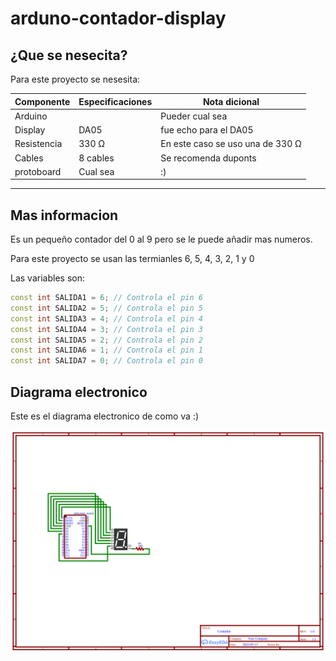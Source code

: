 # arduno-contador-display

## ¿Que se nesecita?

Para este proyecto se nesesita:

| Componente  | Especificaciones | Nota dicional                    |
| ----------- | ---------------- | -------------------------------- |
| Arduino     |                  | Pueder cual sea                  |
| Display     | DA05             | fue echo para el DA05            |
| Resistencia | 330 Ω            | En este caso se uso una de 330 Ω |
| Cables      | 8 cables         | Se recomenda duponts             |
| protoboard  | Cual sea         | :)                               |

---

## Mas informacion

Es un pequeño contador del 0 al 9 pero se le puede añadir mas numeros.

Para este proyecto se usan las termianles 6, 5, 4, 3, 2, 1 y 0

Las variables son:

``` cpp
const int SALIDA1 = 6; // Controla el pin 6
const int SALIDA2 = 5; // Controla el pin 5
const int SALIDA3 = 4; // Controla el pin 4
const int SALIDA4 = 3; // Controla el pin 3
const int SALIDA5 = 2; // Controla el pin 2
const int SALIDA6 = 1; // Controla el pin 1
const int SALIDA7 = 0; // Controla el pin 0
```

## Diagrama electronico

Este es el diagrama electronico de como va :)

![Diagrama](/img/contador-esquema.png)
